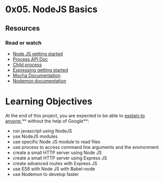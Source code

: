 # 0x05. NodeJS Basics
## Resources
### Read or watch
* [Node JS getting started](https://nodejs.org/en/docs/guides/getting-started-guide)
* [Process API Doc](https://node.readthedocs.io/en/latest/api/process/)
* [Child process](https://nodejs.org/api/child_process.html)
* [Expressing getting started](https://expressjs.com/en/starter/installing.html)
* [Mocha Documentation](https://mochajs.org/)
* [Nodemon documentation](https://github.com/remy/nodemon#nodemon)
# Learning Objectives
At the end of this project, you are expected to be able to [explain to anyone](https://fs.blog/feynman-learning-technique/),** without the help of Google**:

* run javascript using NodeJS
* use NodeJS modules
* use specific Node JS module to read files
* use process to access command line arguments and the environment
* create a small HTTP server using Node JS
* create a small HTTP server using Express JS
* create advanced routes with Express JS
* use ES6 with Node JS with Babel-node
* use Nodemon to develop faster
